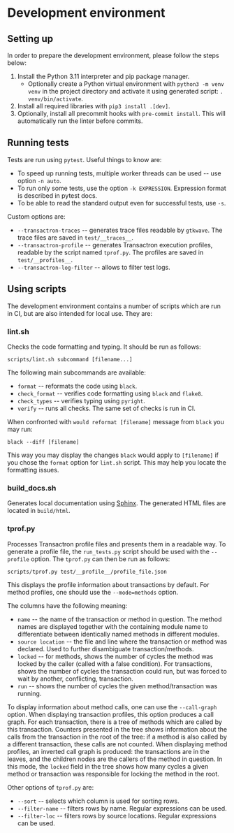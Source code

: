 # Development environment

## Setting up

In order to prepare the development environment, please follow the steps below:

1. Install the Python 3.11 interpreter and pip package manager.
    * Optionally create a Python virtual environment with `python3 -m venv venv` in the project directory and activate it using generated script: `. venv/bin/activate`.
2. Install all required libraries with `pip3 install .[dev]`.
4. Optionally, install all precommit hooks with `pre-commit install`. This will automatically run the linter before commits.

## Running tests

Tests are run using `pytest`. Useful things to know are:

* To speed up running tests, multiple worker threads can be used -- use option `-n auto`.
* To run only some tests, use the option `-k EXPRESSION`. Expression format is described in pytest docs.
* To be able to read the standard output even for successful tests, use `-s`.

Custom options are:

* `--transactron-traces` -- generates trace files readable by `gtkwave`. The trace files are saved in `test/__traces__`.
* `--transactron-profile` -- generates Transactron execution profiles, readable by the script named `tprof.py`. The profiles are saved in `test/__profiles__`.
* `--transactron-log-filter` -- allows to filter test logs.

## Using scripts

The development environment contains a number of scripts which are run in CI, but are also intended for local use. They are:

### lint.sh

Checks the code formatting and typing. It should be run as follows:

```
scripts/lint.sh subcommand [filename...]
```

The following main subcommands are available:

* `format` -- reformats the code using `black`.
* `check_format` -- verifies code formatting using `black` and `flake8`.
* `check_types` -- verifies typing using `pyright`.
* `verify` -- runs all checks. The same set of checks is run in CI.

When confronted with `would reformat [filename]` message from `black` you may run:

```
black --diff [filename]
```
This way you may display the changes `black` would apply to `[filename]` if you chose the `format` option for `lint.sh` script. This may help you locate the formatting issues.

### build\_docs.sh

Generates local documentation using [Sphinx](https://www.sphinx-doc.org/). The generated HTML files are located in `build/html`.

### tprof.py

Processes Transactron profile files and presents them in a readable way.
To generate a profile file, the `run_tests.py` script should be used with the `--profile` option.
The `tprof.py` can then be run as follows:

```
scripts/tprof.py test/__profile__/profile_file.json
```

This displays the profile information about transactions by default.
For method profiles, one should use the `--mode=methods` option.

The columns have the following meaning:

* `name` -- the name of the transaction or method in question. The method names are displayed together with the containing module name to differentiate between identically named methods in different modules.
* `source location` -- the file and line where the transaction or method was declared. Used to further disambiguate transaction/methods.
* `locked` -- for methods, shows the number of cycles the method was locked by the caller (called with a false condition). For transactions, shows the number of cycles the transaction could run, but was forced to wait by another, conflicting, transaction.
* `run` -- shows the number of cycles the given method/transaction was running.

To display information about method calls, one can use the `--call-graph` option.
When displaying transaction profiles, this option produces a call graph. For each transaction, there is a tree of methods which are called by this transaction.
Counters presented in the tree shows information about the calls from the transaction in the root of the tree: if a method is also called by a different transaction, these calls are not counted.
When displaying method profiles, an inverted call graph is produced: the transactions are in the leaves, and the children nodes are the callers of the method in question.
In this mode, the `locked` field in the tree shows how many cycles a given method or transaction was responsible for locking the method in the root.

Other options of `tprof.py` are:

* `--sort` -- selects which column is used for sorting rows.
* `--filter-name` -- filters rows by name. Regular expressions can be used.
* `--filter-loc` -- filters rows by source locations. Regular expressions can be used.
